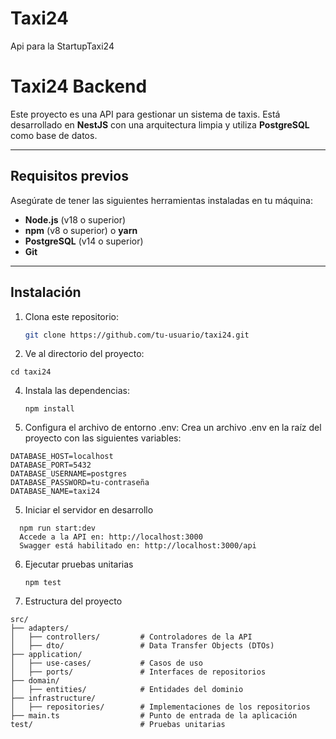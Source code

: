 # Taxi24
Api para la StartupTaxi24

# Taxi24 Backend

Este proyecto es una API para gestionar un sistema de taxis. Está desarrollado en **NestJS** con una arquitectura limpia y utiliza **PostgreSQL** como base de datos.

---

## **Requisitos previos**

Asegúrate de tener las siguientes herramientas instaladas en tu máquina:

- **Node.js** (v18 o superior)
- **npm** (v8 o superior) o **yarn**
- **PostgreSQL** (v14 o superior)
- **Git**

---

## **Instalación**

1. Clona este repositorio:
   ```bash
   git clone https://github.com/tu-usuario/taxi24.git
    ```
2. Ve al directorio del proyecto:
  ```
cd taxi24
```

4. Instala las dependencias:
   ```
   npm install
   ```

6. Configura el archivo de entorno .env: Crea un archivo .env en la raíz del proyecto con las siguientes variables:
```
DATABASE_HOST=localhost
DATABASE_PORT=5432
DATABASE_USERNAME=postgres
DATABASE_PASSWORD=tu-contraseña
DATABASE_NAME=taxi24
```

5. Iniciar el servidor en desarrollo
  ```
    npm run start:dev
    Accede a la API en: http://localhost:3000
    Swagger está habilitado en: http://localhost:3000/api
```

6. Ejecutar pruebas unitarias
   ```
   npm test
   ```

7. Estructura del proyecto
  ```
src/
├── adapters/
│   ├── controllers/         # Controladores de la API
│   ├── dto/                 # Data Transfer Objects (DTOs)
├── application/
│   ├── use-cases/           # Casos de uso
│   ├── ports/               # Interfaces de repositorios
├── domain/
│   ├── entities/            # Entidades del dominio
├── infrastructure/
│   ├── repositories/        # Implementaciones de los repositorios
├── main.ts                  # Punto de entrada de la aplicación
test/                        # Pruebas unitarias
```
